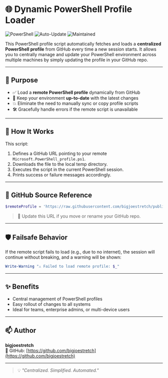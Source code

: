 # 🌐 Dynamic PowerShell Profile Loader

![PowerShell](https://img.shields.io/badge/PowerShell-Profile-blue?logo=powershell&logoColor=white)
![Auto-Update](https://img.shields.io/badge/Auto--Synced-from%20GitHub-brightgreen)
![Maintained](https://img.shields.io/badge/Maintained-Yes-blue)

This PowerShell profile script automatically fetches and loads a **centralized PowerShell profile** from GitHub every time a new session starts. It allows you to centrally manage and update your PowerShell environment across multiple machines by simply updating the profile in your GitHub repo.

---

## 📄 Purpose

- ✅ Load a **remote PowerShell profile** dynamically from GitHub  
- 🔄 Keep your environment **up-to-date** with the latest changes  
- 💥 Eliminate the need to manually sync or copy profile scripts  
- 🛠 Gracefully handle errors if the remote script is unavailable

---

## 🧠 How It Works

This script:
1. Defines a GitHub URL pointing to your remote `Microsoft.PowerShell_profile.ps1`.
2. Downloads the file to the local temp directory.
3. Executes the script in the current PowerShell session.
4. Prints success or failure messages accordingly.

---

## 🔧 GitHub Source Reference

```powershell
$remoteProfile = 'https://raw.githubusercontent.com/bigjoestretch/public/refs/heads/main/PowerShell/PowerShell%20Profile/Microsoft.PowerShell_profile.ps1'
```

> 🔁 Update this URL if you move or rename your GitHub repo.

---

## 🛡️ Failsafe Behavior

If the remote script fails to load (e.g., due to no internet), the session will continue without breaking, and a warning will be shown:

```powershell
Write-Warning "⚠ Failed to load remote profile: $_"
```

---

## ✨ Benefits

- Central management of PowerShell profiles
- Easy rollout of changes to all systems
- Ideal for teams, enterprise admins, or multi-device users

---

## 📫 Author

**bigjoestretch**  
🔗 GitHub: [https://github.com/bigjoestretch](https://github.com/bigjoestretch)

---

> 💡 _"Centralized. Simplified. Automated."_  
